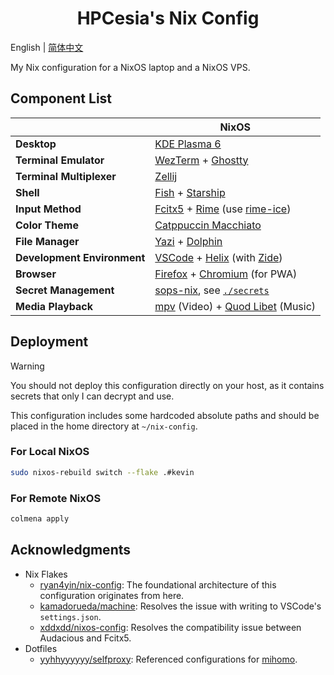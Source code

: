 <h1 align="center">HPCesia's Nix Config</h1>

English | [简体中文](./README.zh-CN.md)

My Nix configuration for a NixOS laptop and a NixOS VPS.

## Component List

|                             | NixOS                                                        |
| --------------------------- | ------------------------------------------------------------ |
| **Desktop**                 | [KDE Plasma 6][kde-plasma]                                   |
| **Terminal Emulator**       | [WezTerm][wezterm] + [Ghostty][ghostty]                      |
| **Terminal Multiplexer**    | [Zellij][zellij]                                             |
| **Shell**                   | [Fish][fish] + [Starship][starship]                          |
| **Input Method**            | [Fcitx5][fcitx5] + [Rime][rime] (use [rime-ice][rime-ice])   |
| **Color Theme**             | [Catppuccin Macchiato][catppuccin]                           |
| **File Manager**            | [Yazi][yazi] + [Dolphin][kde-dolphin]                        |
| **Development Environment** | [VSCode][vscode] + [Helix][helix] (with [Zide][zide])        |
| **Browser**                 | [Firefox][firefox] + [Chromium][chromium] (for PWA)          |
| **Secret Management**       | [sops-nix][sops-nix], see [`./secrets`](./secrets/README.md) |
| **Media Playback**          | [mpv][mpv] (Video) + [Quod Libet][quodlibet] (Music)         |

## Deployment

> [!WARNING]
> You should not deploy this configuration directly on your host, as it contains secrets that only I can decrypt and use.
>
> This configuration includes some hardcoded absolute paths and should be placed in the home directory at `~/nix-config`.

### For Local NixOS

```bash
sudo nixos-rebuild switch --flake .#kevin
```

### For Remote NixOS

```bash
colmena apply
```

## Acknowledgments

- Nix Flakes
  - [ryan4yin/nix-config](https://github.com/ryan4yin/nix-config): The foundational architecture of this configuration originates from here.
  - [kamadorueda/machine](https://github.com/kamadorueda/machine): Resolves the issue with writing to VSCode's `settings.json`.
  - [xddxdd/nixos-config](https://github.com/xddxdd/nixos-config): Resolves the compatibility issue between Audacious and Fcitx5.
- Dotfiles
  - [yyhhyyyyyy/selfproxy](https://github.com/yyhhyyyyyy/selfproxy): Referenced configurations for [mihomo][mihomo].

<!-- Link List -->

[catppuccin]: https://github.com/catppuccin/catppuccin
[chromium]: https://chromium.googlesource.com/chromium/src
[fcitx5]: https://github.com/fcitx/fcitx5
[firefox]: https://github.com/mozilla-firefox/firefox
[fish]: https://github.com/fish-shell/fish-shell
[ghostty]: https://github.com/ghostty-org/ghostty
[nushell]: https://github.com/nushell/nushell
[helix]: https://github.com/helix-editor/helix
[kde-dolphin]: https://invent.kde.org/system/dolphin
[kde-plasma]: https://invent.kde.org/plasma/plasma-desktop
[mihomo]: https://github.com/MetaCubeX/mihomo
[mpv]: https://github.com/mpv-player/mpv
[quodlibet]: https://github.com/quodlibet/quodlibet
[rime]: https://github.com/rime/librime
[rime-ice]: https://github.com/iDvel/rime-ice
[starship]: https://github.com/starship/starship
[sops-nix]: https://github.com/Mic92/sops-nix
[wezterm]: https://github.com/wezterm/wezterm
[vscode]: https://github.com/microsoft/vscode
[yazi]: https://github.com/sxyazi/yazi
[zellij]: https://github.com/iXialumy/zellij
[zide]: https://github.com/josephschmitt/zide
